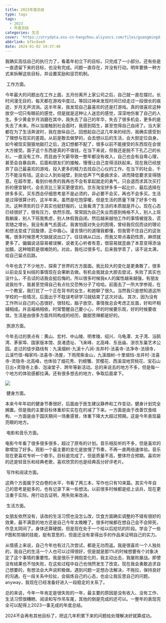```yaml
---
title: 2023年度总结
type: tags
tags:
  - 2023
  - 年度总结
categories: 生活
cover: 'https://utrydata.oss-cn-hangzhou.aliyuncs.com/files/guangmingding.JPG'
abbrlink: bfbc8ee0
date: 2024-01-02 19:37:48
---
```


​	我确实高估自己的执行力了，看着年初立下的目标，只完成了一小部分。还有些是一直遗留下来的目标，也没有完成。问题一直存在，并没有行动。明年要换一种方式来拆解这些目标，并设置奖励和惩罚机制。 

​	工作方面。

​	今年最大的问题出在工作上面，五月份离开上家公司之后，自己就一直在摆烂。长时间漫无目的，每天都在游戏中度过。等回过神来发现时间已经走过一段很长的痕迹，岁月无声流淌。这半年来，我发现自己最喜欢的还是打游戏。真的很喜欢这种放空一切只有眼前的感觉，但是就是这种让人迷恋的感觉，深深地伤害了自己的人生。多少黄金岁月消磨在其中，我失去了自己的年华，失去了很多机会，更多的是失去了未来。所以当接触到社会面时，我感到陌生，甚至觉得自己自闭了。当大家都在为了生活奔波时，我在放纵自己。回想起自己这几年来的经历，我确实感受到了理想与现实的差距。从前是敢去做梦的，会去想以后的生活，会大胆定位自身。如今被现实狠狠地敲打之后，连幻想都不配了，很多以前不能接受的东西现在会很大方接受。面子这个东西是真的不值钱，在当下来说，但我还是脱不下孔乙己的长衫。一直没有工作，而且由于欠薪导致一整年都没有收入，自己也会有自卑心理，甚至会自暴自弃。后面和朋友们的接触，慢慢让自己变得活跃起来。现在我已经放弃了自己最喜欢的游戏，投入更多的精力去找自己心仪的工作。在当下的社会，千万不能没有钱。这会让人到处碰壁，到处低声下气委曲求全，进而降低要求变得随意。在超市里，看到价格贵的我再也不会有拿起就走的勇气，只会退而求其次买打折的便宜替代，会去货比三家买更便宜的。京东淘宝拼多多一起比价，最后选择在拼多多买。买东西会仔细思考是不是必须的，非必要不会买，再也不会多买。生活是过得很算计的，这半年来。虽然是吃饱穿暖，但是生活的质量下降了好多个档次。这种清贫的日子其实也挺舒服的，让我看清了生活的本质就是开心。现在心态已经很好了，很有压力，依然乐观。常常因为自己失业而感到格格不入，别人上班我躺废，别人下班我焦虑，别人休假我自闭。然后越来越怕工作的事情被提及，谎言随之增长。我没有勇气去面试，我害怕面对失业的困境，曾经我侃侃而谈的理论和想法变成了回旋镖，正中眉心。谨言慎行的道理我都懂，但我管不住自己的这张嘴，很多时候思考欠缺就说出口了。往往祸从口出，而我又带点毒奶性质，麻烦就更多了。偏偏说话容易被误解，说者无心听者有意，很容易就歪曲了本意变得添油加醋，这种暗箭是很难防的。对此，我吃过很多亏。后来我学乖了，话不说太满，给自己留点后路。

​	今年也去了不少地方，探索了世界的方方面面。我比较大的变化是更勇敢了，很多以前会反复纠结的事情现在会果断去做。有机会我就会大胆去尝试，失败了其实也没什么，不去试的话我会挺后悔的。所以很多时候我e人的属性越来越强，有朋友说我社牛，我甚至觉得自己有点社交恐怖分子了哈哈。前面去了一所大学参观，在一个教室，我打扰了一个正在背书的女生，和她聊了很久。当然我只是想知道这所学校的一些情况，后面出于不耽误考研学习就结束了这次对话。 其次，因为没有工作所以自己的心态很好，很轻松，脑子放空。事情我总会考虑正反面，好和坏相辅相成。并且福祸相依，时常警醒自己要小心，坏的时候要乐观，好的时候要收敛。生活是由很多方面共同构成的经历，酸甜苦辣都是好的。

​	旅游方面。

​	今年去过的景点有：黄山、宏村、中山陵、明孝陵、绍兴、乌龟潭、太子湾、浴鹄湾、茅家埠、国家版本馆、良渚遗址、飞来峰、北高峰、东岳庙、浙农东巢艺术公园。走过的徒步路线有：九溪烟树-九溪十八涧-龙井村-法喜寺-法净寺-法镜寺，云溪竹径-梅家坞-法喜寺-汤屋，下雨爬紫金山，九溪烟树-十里琅珰-龙井村-法喜寺-灵隐寺-北高峰，也体验了烟花秀、钓螃蟹、赏樱花、西溪湿地赏桃花、宝石山日出+灵隐寺上香、泡澡堂子、跨年等新活动。总的来说去的地方不多，但是每一个地方的体验感都拉满。还有很多想去的地方，争取后面拿下。

![](https://utrydata.oss-cn-hangzhou.aliyuncs.com/files/guangmingding.JPG)

​	健身方面。

本来今年年初的健身节奏很好，后面由于医生建议静养和工作变动，健身计划完全搁置。但是我的主要目标体重却实实在在的减了下来。一方面是由于改善饮食结构、一方面是由于国庆期间一场重感冒，体重下降大大超过预期。这是今年表现最亮眼的地方。

​	电影和音乐方面。

​	电影今年看了很多很多很多，超过了原有的计划。音乐相反听的不多，但是喜欢的歌增加了好多。观影一个最主要的变化是放慢了节奏，不再一直两倍速体验。音乐现在更喜欢专听一个歌手。目标是完成了，但是质量不高，整体符合预期。喜欢听的还是轻音乐和经典老歌，喜欢欣赏的也是经典高分好评老片。

​	写作和阅读方面。

​	这两个方面属于交白卷的水平，书看了两三本，写作也只有10来篇。其实今年自己的思考是挺多的，也有记录下来一些想法。以前很多时候都是纸上谈兵，现在更注重于实际。用行动去证明，用失败来改进。

​	生活方面。

​	女朋友依然没有，该改的生活习惯也没怎么改，饮食方面确实调整的不错有很好的效果，最不满意的地方还是自己今年太晚睡了。很多时候都在想自己会不会猝死，作息太阴间了。身体还算硬朗，但是现在处于一个给以后挖坑的阶段。学会了一些P图和剪辑的技能，挺有意思的，但是还没有拿得出手的作品来证明自己的实力。

​	从情感上来说，自己今年也有过几次尝试，都是无功而返。我是很喜欢一个人独处的，我自己的生活一个人也可以过得很好，但是就是那1%的时候想要有个对象决定了这个事情的重要性。我是很乐于拥抱变化的，我主动出击，我屡败屡战。即使没有结果也不怕失败，在这些过程中自己也悄然发生了改变。现在我会勇敢追求自己想要的，有想法会大声说积极做。遇到问题一定想办法解决，不拖拉，保持良好的沟通。在一段关系中拉扯，会锻炼自己的心态，也会让我反思自己的问题。anyway，我现在已经准备好进入一段稳定的关系了。

​	总的来说，今年一年肯定是很失败的一年，最主要的原因是没有收入、没有工作、生活习惯很糟糕、阅读和写作吊车尾，其他的倒是完成的还可以。一整年的表现完全可以配得上2023一事无成的年度总结。

​	2024不会再有其他目标了，把这几年积累下来的问题给处理解决好就算成功。
